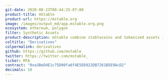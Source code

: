 ```yaml
---
git-date: 2020-08-23T08:44:25-07:00
product-title: mStable
product-url: https://mstable.org
image: /images/output_md/app.mstable.org.png
ecosystem: ethereum, polygon
filter: Synthetic Assets
product-description: mStable combine stablecoins and tokenized assets into higher-yielding instruments. [mStable Explained. Interview with Co-founder](/mstable)
coltitle: "Derivatives"
colpermalink: derivatives
github: https://github.com/mstable
twitter: https://twitter.com/mstable_
ticker: MTA
contract: "0xa3BeD4E1c75D00fa6f4E5E6922DB7261B5E9AcD2"
decimals: 18
---
```

